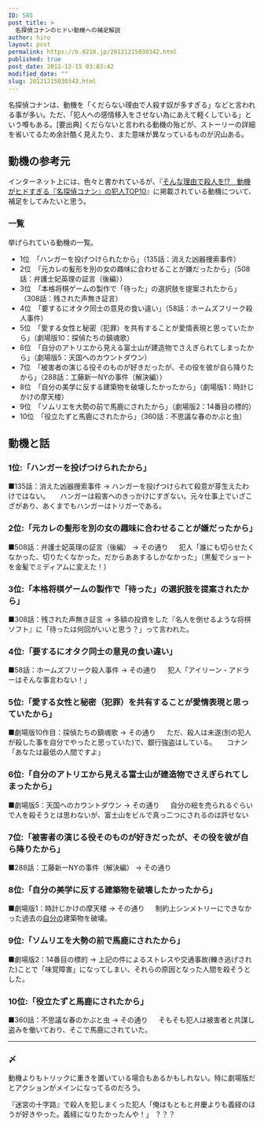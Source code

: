 ```yaml
---
ID: 585
post_title: >
  名探偵コナンのヒドい動機への補足解説
author: hiro
layout: post
permalink: https://b.0218.jp/20121215030342.html
published: true
post_date: 2012-12-15 03:03:42
modified_date: ""
slug: 20121215030342.html
---
```

名探偵コナンは、動機を「くだらない理由で人殺す奴が多すぎる」などと言われる事が多い。ただ、「犯人への感情移入をさせない為にあえて軽くしている」という噂もある。[要出典]
くだらないと言われる動機の殆どが、ストーリーの詳細を省いてるため余計酷く見えたり、また意味が異なっているものが沢山ある。
<!--more-->

## 動機の参考元
インターネット上には、色々と書かれているが、『[そんな理由で殺人を!?　動機がヒドすぎる『名探偵コナン』の犯人TOP10](http://getnews.jp/archives/102182)』に掲載されている動機について、補足をしてみたいと思う。

### 一覧
挙げられている動機の一覧。

* 1位　「ハンガーを投げつけられたから」（135話：消えた凶器捜索事件）
* 2位　「元カレの髪形を別の女の趣味に合わせることが嫌だったから」（508話：弁護士妃英理の証言（後編））
* 3位　「本格将棋ゲームの製作で「待った」の選択肢を提案されたから」（308話：残された声無き証言）
* 4位　「要するにオタク同士の意見の食い違い」（58話：ホームズフリーク殺人事件）
* 5位　「愛する女性と秘密（犯罪）を共有することが愛情表現と思っていたから」（劇場版10：探偵たちの鎮魂歌）
* 6位　「自分のアトリエから見える富士山が建造物でさえぎられてしまったから」（劇場版5：天国へのカウントダウン）
* 7位　「被害者の演じる役そのものが好きだったが、その役を彼が自ら降りたから」（288話：工藤新一NYの事件（解決編））
* 8位　「自分の美学に反する建築物を破壊したかったから」（劇場版1：時計じかけの摩天楼）
* 9位　「ソムリエを大勢の前で馬鹿にされたから」（劇場版2：14番目の標的）
* 10位　「役立たずと馬鹿にされたから」（360話：不思議な春のかぶと虫）

## 動機と話

### 1位:「ハンガーを投げつけられたから」
■135話：消えた凶器捜索事件
→ ハンガーを投げつけられて殺意が芽生えたわけではない。
　 ハンガーは殺害へのきっかけにすぎない。元々仕事上でいざこざがあり、あくまでもハンガーはトリガーである。

### 2位:「元カレの髪形を別の女の趣味に合わせることが嫌だったから」
■508話：弁護士妃英理の証言（後編）
→ その通り
　 犯人「誰にも切らせたくなかった、切りたくなかった。だからああするしかなかった」（黒髪でショートを金髪でミディアムに変えた！）

### 3位:「本格将棋ゲームの製作で「待った」の選択肢を提案されたから」
■308話：残された声無き証言
→ 多額の投資をした『名人を倒せるような将棋ソフト』に「待ったは何回がいいと思う？」って言われた。

### 4位:「要するにオタク同士の意見の食い違い」
■58話：ホームズフリーク殺人事件
→ その通り
　 犯人「アイリーン・アドラーはそんな事言わない！」

### 5位:「愛する女性と秘密（犯罪）を共有することが愛情表現と思っていたから」
■劇場版10作目：探偵たちの鎮魂歌
→ その通り
　 ただ、殺人は未遂(別の犯人が殺した事を自分でやったと思っていた)で、銀行強盗はしている。
　 <span class="text-muted">コナン「あなたは最低の人間ですよ」</span>

### 6位:「自分のアトリエから見える富士山が建造物でさえぎられてしまったから」
■劇場版5：天国へのカウントダウン
→ その通り
　 自分の絵を売られるぐらいで人を殺そうとは思わないが、富士山をビルで真っ二つにされるのは許せない

### 7位:「被害者の演じる役そのものが好きだったが、その役を彼が自ら降りたから」
■288話：工藤新一NYの事件（解決編）
→ その通り

### 8位:「自分の美学に反する建築物を破壊したかったから」
■劇場版1：時計じかけの摩天楼
→ その通り
　 制約上シンメトリーにできなかった過去の<u>自分の</u>建築物を破壊。

### 9位:「ソムリエを大勢の前で馬鹿にされたから」
■劇場版2：14番目の標的
→ 上記の件によるストレスや交通事故(轢き逃げされた)ことで「味覚障害」になってしまい、それらの原因となった人間を殺そうとした。

### 10位:「役立たずと馬鹿にされたから」
■360話：不思議な春のかぶと虫
→ その通り
　 そもそも犯人は被害者と共謀し盗みを働いており、そこで馬鹿にされていた。

---

### 〆
動機よりもトリックに重きを置いている場合もあるかもしれない。特に劇場版だとアクションがメインになってるのだろう。

『迷宮の十字路』で殺人を犯しまくった犯人「俺はもともと弁慶よりも義経のほうが好きやった。義経になりたかったんや！」
？？？
